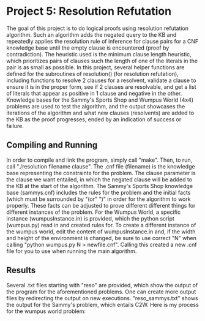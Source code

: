 # Project 5: Resolution Refutation
The goal of this project is to do logical proofs using resolution refutation algorithm. Such
an algorithm adds the negated query to the KB and repeatedly applies the resolution rule of
inference for clause pairs for a CNF knowledge base until the empty clause is encountered (proof by contradiction).
The heuristic used is the minimum clause length heuristic, which prioritizes pairs of clauses
such the length of one of the literals in the pair is as small as possible. In this project, several
helper functions are defined for the subroutines of resolution() (for resolution refutation), 
including functions to resolve 2 clauses for a resolvent, validate a clause to ensure it is in
the proper form, see if 2 clauses are resolvable, and get a list of literals that appear
as positive in 1 clause and negative in the other. Knowledge bases for the Sammy's Sports Shop
and Wumpus World (4x4) problems are used to test the algorithm, and the output showcases the 
iterations of the algorithm and what new clauses (resolvents) are added to the KB as the proof
progresses, ended by an indication of success or failure.

## Compiling and Running
In order to compile and link the program, simply call "make". Then, to run, call
"./resolution filename clause". The .cnf file (filename) is the knowledge base representing
the constraints for the problem. The clause parameter is the clause we want entailed, in which
the negated clause will be added to the KB at the start of the algorithm. The Sammy's Sports Shop
knowledge base (sammys.cnf) includes the rules for the problem and the initial facts (which must
be surrounded by "(or" ")" in order for the algorithm to work properly. These facts can be adjusted
to prove different different things for different instances of the problem. For the Wumpus World,
a specific instance (wumpusInstance.in) is provided, which the python script (wumpus.py) read in
and created rules for. To create a different instance of the wumpus world, edit the content of
wumpusInstance.in and, if the width and height of the environment is changed, be sure to use
correct "N" when calling "python wumpus.py N > newfile.cnf". Calling this created a new .cnf
file for you to use when running the main algorithm.

## Results
Several .txt files starting with "reso" are provided, which show the output of the program 
for the aforementioned problems. One can create more output files by redirecting the output
on new executions. "reso_sammys.txt" shows the output for the Sammy's problem, which entails
C2W. Here is my process for the wumpus world problem:<br>

